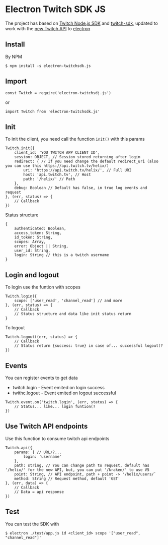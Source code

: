 # Electron Twitch SDK JS
The project has based on [Twitch Node.js SDK](https://github.com/justintv/twitch-js-sdk) and [twitch-sdk](https://www.npmjs.com/package/twitch-sdk), updated to work with the [new Twitch API](https://dev.twitch.tv/docs) to [electron](https://electron.io)

## Install
By NPM
```
$ npm install -s electron-twitchsdk.js
```
## Import
```
const Twitch = require('electron-twitchsdj.js')
```
or
```
import Twitch from 'electron-twitchsdk.js'
```

## Init
To init the client, you need call the function ``init()`` with this params
```
Twitch.init({
	client_id: 'YOU TWITCH APP CLIENT ID',
	session: OBJECT, // Session stored returning after login
	redirect: { // If you need change the default redirect_uri (also you can use this https://api.twitch.tv/helix/)
		uri: 'https://api.twitch.tv/helix/', // Full URI
		host: 'api.twitch.tv', // Host
		path: '/helix/' // Path
	},
	debug: Boolean // Default has false, in true log events and request
}, (err, status) => {
	// Callback	
})
```
Status structure
```
{
	authenticated: Boolean,
	access_token: String,
	id_token: String,
	scopes: Array,
	error: Object || String,
	user_id: String,
	login: String // this is a twitch username
}
```

## Login and logout
To login use the funtion with scopes
```
Twitch.login({
	scope: ['user_read', 'channel_read'] // and more
}, (err, status) => {
	// Callback
	// Status structure and data like init status return
}
```

To logout
```
Twitch.logout((err, status) => {
	// Callback
	// Status return {success: true} in case of... successful logout(?
})
```
## Events
You can register events to get data

 - twitch.login - Event emited on login success
 - twithc.logout - Event emited on logout successful
```
Twitch.event.on('twitch.login', (err, status) => {
	// Status... like... login funtion(?
})
```

## Use Twitch API endpoints
Use this function to consume twitch api endpoints
```
Twitch.api({
	params: { // URL/?...
		login: 'username' 
	},
	path: string, // You can change path to request, default has '/helix/' for the new API, but, you can put '/kraken/' to use V5
	point: String, // API endpoint, path + point -> '/helix/users/`
	method: String // Request method, default 'GET'
}, (err, data) => {
	// Callback
	// Data = api response
})
```

## Test
You can test the SDK with
```
$ electron ./test/app.js id <client_id> scope '["user_read", "channel_read"]'
```